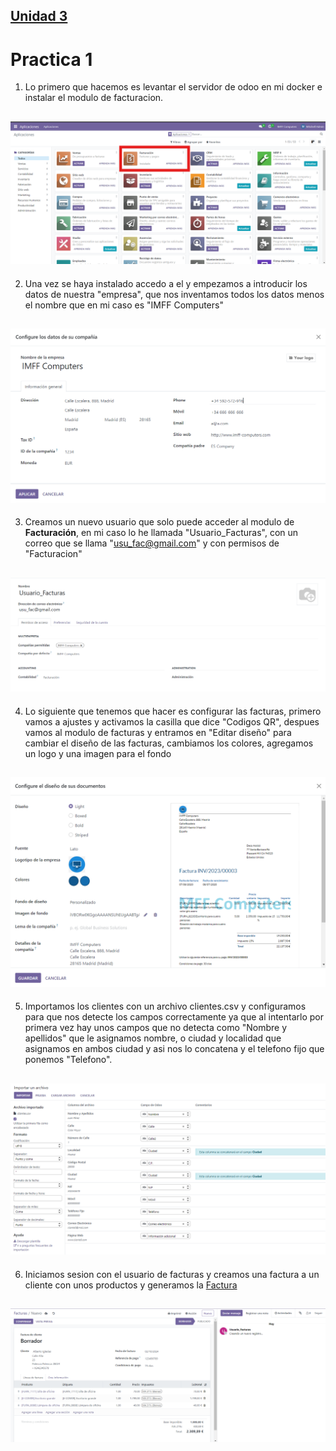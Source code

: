 ## [Unidad 3](../index.md)
# Practica 1
1. Lo primero que hacemos es levantar el servidor de odoo en mi docker e instalar el modulo de facturacion.

![Instalacion facturas](./Archivos/Instalacion-facturas.png)
---

2. Una vez se haya instalado accedo a el y empezamos a introducir los datos de nuestra "empresa", que nos inventamos todos los datos menos el nombre que en mi caso es "IMFF Computers"

![Datos empresa](./Archivos/configuracion-empresa.png)
---

3. Creamos un nuevo usuario que solo puede acceder al modulo de **Facturación**, en mi caso lo he llamada "Usuario_Facturas", con un correo que se llama "usu_fac@gmail.com" y con permisos de "Facturacion"

![Datos usuario](./Archivos/datos-usu_fac.png)
---

4. Lo siguiente que tenemos que hacer es configurar las facturas, primero vamos a ajustes y activamos la casilla que dice "Codigos QR", despues vamos al modulo de facturas y entramos en "Editar diseño" para cambiar el diseño de las facturas, cambiamos los colores, agregamos un logo y una imagen para el fondo

![Configuracion Facturas](./Archivos/configuracion-facturas.png)
---

5. Importamos los clientes con un archivo clientes.csv y configuramos para que nos detecte los campos correctamente ya que al intentarlo por primera vez hay unos campos que no detecta como "Nombre y apellidos" que le asignamos nombre, o ciudad y localidad que asignamos en ambos ciudad y asi nos lo concatena y el telefono fijo que ponemos "Telefono".

![Configuracion Facturas](./Archivos/importar-clientes.png)
---

6. Iniciamos sesion con el usuario de facturas y creamos una factura a un cliente con unos productos y generamos la [Factura](./Archivos/INV-2024-00005.pdf)

![Creacion Facturas](./Archivos/creacion-factura.png)
---